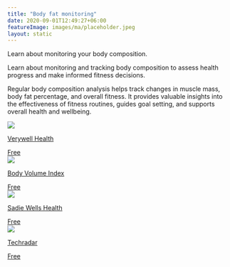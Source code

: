 ```yaml
---
title: "Body fat monitoring"
date: 2020-09-01T12:49:27+06:00
featureImage: images/ma/placeholder.jpeg
layout: static
---
```


Learn about monitoring your body composition.

Learn about monitoring and tracking body composition to assess health progress and make informed fitness decisions.

Regular body composition analysis helps track changes in muscle mass, body fat percentage, and overall fitness. It provides valuable insights into the effectiveness of fitness routines, guides goal setting, and supports overall health and wellbeing.

<a class="ma-link" href="https://www.verywellhealth.com/body-composition-5509458"><div class="ma-card ma-card-Health"><div class="ma-icon"><img src ="/images/Icon-check - health - opacity.svg"/></div><div class="ma-name"><p>Verywell Health</p></div><div class="ma-paid-text"><span>Free</span></div></div></a><a class="ma-link" href="https://www.bodyvolume.com/post/the-importance-of-body-composition"><div class="ma-card ma-card-Health"><div class="ma-icon"><img src ="/images/Icon-check - health - opacity.svg"/></div><div class="ma-name"><p>Body Volume Index</p></div><div class="ma-paid-text"><span>Free</span></div></div></a><a class="ma-link" href="https://sadiewellshealth.com/what-is-body-composition-analysis/"><div class="ma-card ma-card-Health"><div class="ma-icon"><img src ="/images/Icon-check - health - opacity.svg"/></div><div class="ma-name"><p>Sadie Wells Health</p></div><div class="ma-paid-text"><span>Free</span></div></div></a><a class="ma-link" href="https://www.techradar.com/best/best-smart-scales"><div class="ma-card ma-card-Health"><div class="ma-icon"><img src ="/images/Icon-check - health - opacity.svg"/></div><div class="ma-name"><p>Techradar</p></div><div class="ma-paid-text"><span>Free</span></div></div></a>  

<br/><br/>






